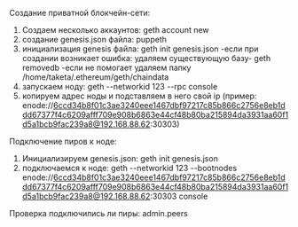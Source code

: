 Создание приватной блокчейн-сети:
1) Создаем несколько аккаунтов:
geth account new
2) создание genesis.json файла:
puppeth
3) инициализация genesis файла:
geth init genesis.json
    -если при создании возникает ошибка:
    удаляем существующую базу- geth removedb
    -если не помогает удаляем папку /home/taketa/.ethereum/geth/chaindata
4) запускаем ноду:
geth --networkid 123 --rpc console
5) копируем адрес ноды и подставляем в него свой ip (пример: enode://6ccd34b8f01c3ae3240eee1467dbf97217c85b866c2756e8eb1ddd67377f4c6209afff709e908b6863e44cf48b80ba215894da3931aa60f1d5a1bcb9fac239a8@192.168.88.62:30303)

Подключение пиров к ноде:
1) Инициализируем genesis.json:
geth init genesis.json
2) подключаемся к ноде:
geth --networkid 123 --bootnodes enode://6ccd34b8f01c3ae3240eee1467dbf97217c85b866c2756e8eb1ddd67377f4c6209afff709e908b6863e44cf48b80ba215894da3931aa60f1d5a1bcb9fac239a8@192.168.88.62:30303 console

Проверка подключились ли пиры:
admin.peers